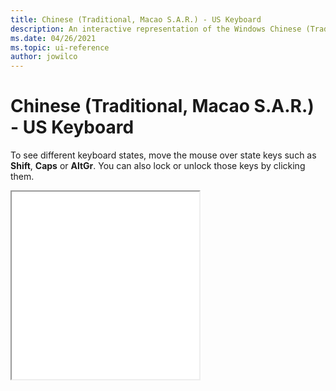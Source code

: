 ```yaml
---
title: Chinese (Traditional, Macao S.A.R.) - US Keyboard
description: An interactive representation of the Windows Chinese (Traditional, Macao S.A.R.) - US keyboard. To see different keyboard states, click or move the mouse over the state keys.
ms.date: 04/26/2021
ms.topic: ui-reference
author: jowilco
---
```


# Chinese (Traditional, Macao S.A.R.) - US Keyboard

To see different keyboard states, move the mouse over state keys such as **Shift**, **Caps** or **AltGr**. You can also lock or unlock those keys by clicking them.

<iframe src="kbdus_6.html" height="300"></iframe>
